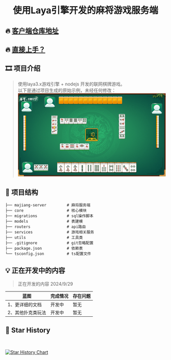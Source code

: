 # <p align="center">使用Laya引擎开发的麻将游戏服务端</p>

## 🔥 [客户端仓库地址](https://github.com/liumengniu/majiang)
## 🔥 [直接上手？](https://github.com/liumengniu/majiang-server)

[//]: # (https://github.com/ikatyang/emoji-cheat-sheet 表情仓库)


## 🎞️ 项目介绍

> 使用laya3.x游戏引擎 + nodejs 开发的联网棋牌游戏。 \
> 以下是通过项目生成的原始示例，未经任何修改：
> ![img.png](./screenshot/麻将.gif)


## 🎨 项目结构

```
├── majiang-server         # 麻将服务端
├── core                   # 核心模块
├── migrations             # sql操作脚本
├── models                 # 表建模
├── routers                # api路由
├── services               # 游戏相关服务
├── utils                  # 工具类
├── .gitignore             # git忽略配置
├── package.json           # 依赖表
└── tsconfig.json          # ts配置文件
```

## 💡 正在开发中的内容

> 正在开发的内容 2024/9/29
>

| 蓝图                         | 完成情况       | 存在问题        |
|----------------------------- |------------|-------------|
| 1、更详细的文档                | 开发中     | 暂无  |
| 2、其他扑克类玩法               | 开发中     | 暂无  |



## 🌟 Star History
<br>


[![Star History Chart](https://api.star-history.com/svg?repos=liumengniu/majiang-server&type=Timeline)](https://api.star-history.com/svg?repos=liumengniu/majiang-server&type=Timeline)
